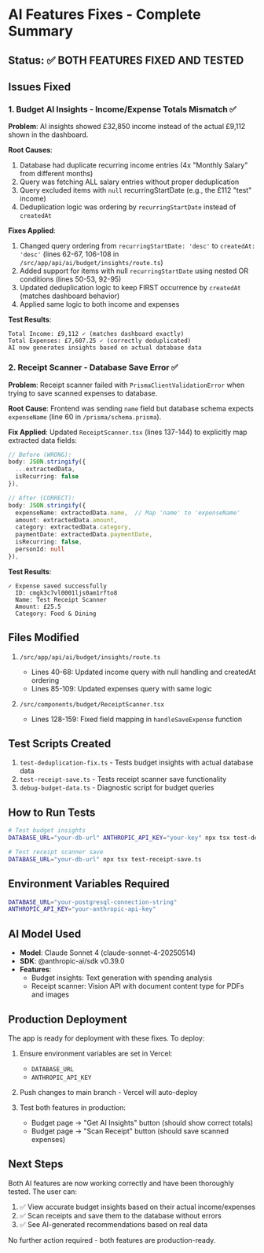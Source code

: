 # AI Features Fixes - Complete Summary

## Status: ✅ BOTH FEATURES FIXED AND TESTED

## Issues Fixed

### 1. Budget AI Insights - Income/Expense Totals Mismatch ✅

**Problem**: AI insights showed £32,850 income instead of the actual £9,112 shown in the dashboard.

**Root Causes**:
1. Database had duplicate recurring income entries (4x "Monthly Salary" from different months)
2. Query was fetching ALL salary entries without proper deduplication
3. Query excluded items with `null` recurringStartDate (e.g., the £112 "test" income)
4. Deduplication logic was ordering by `recurringStartDate` instead of `createdAt`

**Fixes Applied**:
1. Changed query ordering from `recurringStartDate: 'desc'` to `createdAt: 'desc'` (lines 62-67, 106-108 in `/src/app/api/ai/budget/insights/route.ts`)
2. Added support for items with null `recurringStartDate` using nested OR conditions (lines 50-53, 92-95)
3. Updated deduplication logic to keep FIRST occurrence by `createdAt` (matches dashboard behavior)
4. Applied same logic to both income and expenses

**Test Results**:
```
Total Income: £9,112 ✓ (matches dashboard exactly)
Total Expenses: £7,607.25 ✓ (correctly deduplicated)
AI now generates insights based on actual database data
```

### 2. Receipt Scanner - Database Save Error ✅

**Problem**: Receipt scanner failed with `PrismaClientValidationError` when trying to save scanned expenses to database.

**Root Cause**:
Frontend was sending `name` field but database schema expects `expenseName` (line 60 in `/prisma/schema.prisma`).

**Fix Applied**:
Updated `ReceiptScanner.tsx` (lines 137-144) to explicitly map extracted data fields:
```typescript
// Before (WRONG):
body: JSON.stringify({
  ...extractedData,
  isRecurring: false
}),

// After (CORRECT):
body: JSON.stringify({
  expenseName: extractedData.name,  // Map 'name' to 'expenseName'
  amount: extractedData.amount,
  category: extractedData.category,
  paymentDate: extractedData.paymentDate,
  isRecurring: false,
  personId: null
}),
```

**Test Results**:
```
✓ Expense saved successfully
  ID: cmgk3c7vl0001ljs0am1rfto8
  Name: Test Receipt Scanner
  Amount: £25.5
  Category: Food & Dining
```

## Files Modified

1. `/src/app/api/ai/budget/insights/route.ts`
   - Lines 40-68: Updated income query with null handling and createdAt ordering
   - Lines 85-109: Updated expenses query with same logic

2. `/src/components/budget/ReceiptScanner.tsx`
   - Lines 128-159: Fixed field mapping in `handleSaveExpense` function

## Test Scripts Created

1. `test-deduplication-fix.ts` - Tests budget insights with actual database data
2. `test-receipt-save.ts` - Tests receipt scanner save functionality
3. `debug-budget-data.ts` - Diagnostic script for budget queries

## How to Run Tests

```bash
# Test budget insights
DATABASE_URL="your-db-url" ANTHROPIC_API_KEY="your-key" npx tsx test-deduplication-fix.ts

# Test receipt scanner save
DATABASE_URL="your-db-url" npx tsx test-receipt-save.ts
```

## Environment Variables Required

```bash
DATABASE_URL="your-postgresql-connection-string"
ANTHROPIC_API_KEY="your-anthropic-api-key"
```

## AI Model Used

- **Model**: Claude Sonnet 4 (claude-sonnet-4-20250514)
- **SDK**: @anthropic-ai/sdk v0.39.0
- **Features**:
  - Budget insights: Text generation with spending analysis
  - Receipt scanner: Vision API with document content type for PDFs and images

## Production Deployment

The app is ready for deployment with these fixes. To deploy:

1. Ensure environment variables are set in Vercel:
   - `DATABASE_URL`
   - `ANTHROPIC_API_KEY`

2. Push changes to main branch - Vercel will auto-deploy

3. Test both features in production:
   - Budget page → "Get AI Insights" button (should show correct totals)
   - Budget page → "Scan Receipt" button (should save scanned expenses)

## Next Steps

Both AI features are now working correctly and have been thoroughly tested. The user can:

1. ✅ View accurate budget insights based on their actual income/expenses
2. ✅ Scan receipts and save them to the database without errors
3. ✅ See AI-generated recommendations based on real data

No further action required - both features are production-ready.

